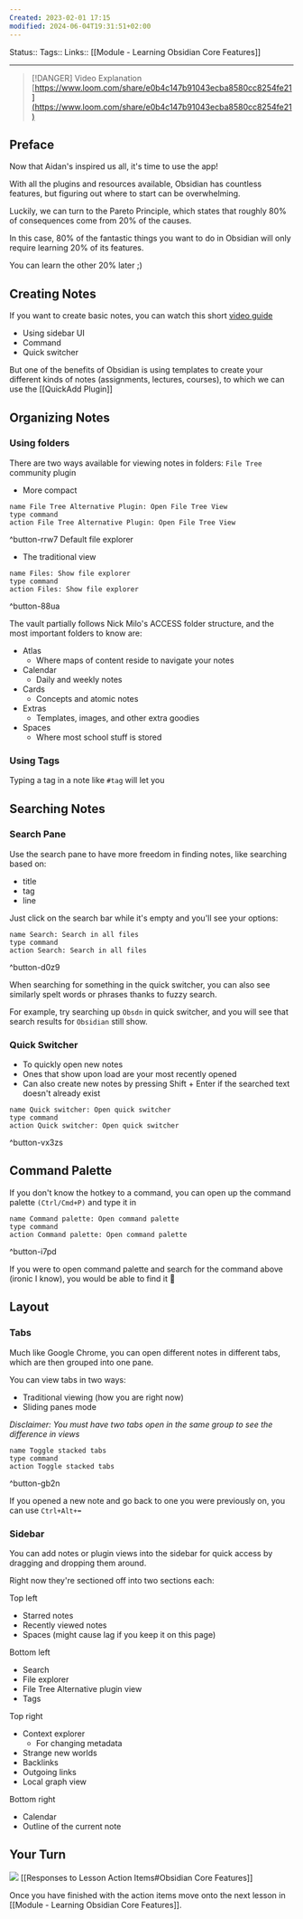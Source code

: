 ```yaml
---
Created: 2023-02-01 17:15
modified: 2024-06-04T19:31:51+02:00
---
```


Status:: 
Tags:: 
Links:: [[Module - Learning Obsidian Core Features]]

---
> [!DANGER] Video Explanation
> [https://www.loom.com/share/e0b4c147b91043ecba8580cc8254fe21](https://www.loom.com/share/e0b4c147b91043ecba8580cc8254fe21)
> 
## Preface
Now that Aidan's inspired us all, it's time to use the app!

With all the plugins and resources available, Obsidian has countless features, but figuring out where to start can be overwhelming.

Luckily, we can turn to the Pareto Principle, which states that roughly 80% of consequences come from 20% of the causes.

In this case, 80% of the fantastic things you want to do in Obsidian will only require learning 20% of its features.

You can learn the other 20% later ;)

## Creating Notes

If you want to create basic notes, you can watch this short [video guide](https://youtu.be/jAPn6yqrDxQ?t=142)

-   Using sidebar UI
-   Command
-   Quick switcher

But one of the benefits of Obsidian is using templates to create your different kinds of notes (assignments, lectures, courses), to which we can use the [[QuickAdd Plugin]]

## Organizing Notes

### Using folders
There are two ways available for viewing notes in folders:
`File Tree` community plugin
- More compact
```button
name File Tree Alternative Plugin: Open File Tree View
type command
action File Tree Alternative Plugin: Open File Tree View
```
^button-rrw7
Default file explorer
- The traditional view
```button
name Files: Show file explorer
type command
action Files: Show file explorer
```
^button-88ua

The vault partially follows Nick Milo's ACCESS folder structure, and the most important folders to know are:
- Atlas
	- Where maps of content reside to navigate your notes
- Calendar
	- Daily and weekly notes
- Cards
	- Concepts and atomic notes
- Extras
	- Templates, images, and other extra goodies
- Spaces
	- Where most school stuff is stored
### Using Tags
Typing a tag in a note like `#tag` will let you 
## Searching Notes
### Search Pane
Use the search pane to have more freedom in finding notes, like searching based on:
- title
- tag
- line

Just click on the search bar while it's empty and you'll see your options:
```button
name Search: Search in all files
type command
action Search: Search in all files
```
^button-d0z9

When searching for something in the quick switcher, you can also see similarly spelt words or phrases thanks to fuzzy search.

For example, try searching up `Obsdn` in quick switcher, and you will see that search results for `Obsidian` still show.
### Quick Switcher
- To quickly open new notes
- Ones that show upon load are your most recently opened
- Can also create new notes by pressing Shift + Enter if the searched text doesn't already exist
```button
name Quick switcher: Open quick switcher
type command
action Quick switcher: Open quick switcher
```
^button-vx3zs
## Command Palette
If you don't know the hotkey to a command, you can open up the command palette `(Ctrl/Cmd+P)` and type it in
```button
name Command palette: Open command palette
type command
action Command palette: Open command palette
```
^button-i7pd

If you were to open command palette and search for the command above (ironic I know), you would be able to find it 🤪
## Layout
### Tabs
Much like Google Chrome, you can open different notes in different tabs, which are then grouped into one pane.

You can view tabs in two ways:
- Traditional viewing (how you are right now)
- Sliding panes mode

*Disclaimer: You must have two tabs open in the same group to see the difference in views*
```button
name Toggle stacked tabs
type command
action Toggle stacked tabs
```
^button-gb2n

If you opened a new note and go back to one you were previously on, you can use `Ctrl+Alt+⬅`
### Sidebar
You can add notes or plugin views into the sidebar for quick access by dragging and dropping them around.

Right now they're sectioned off into two sections each:

Top left
- Starred notes
- Recently viewed notes
- Spaces (might cause lag if you keep it on this page)

Bottom left
- Search
- File explorer
- File Tree Alternative plugin view
- Tags

Top right
- Context explorer
	- For changing metadata
- Strange new worlds
- Backlinks
- Outgoing links
- Local graph view

Bottom right
- Calendar
- Outline of the current note

## Your Turn
![](https://embed.filekitcdn.com/e/ipyk1kAZUAWQreQYS6UoFE/9sJ5rRzrt5h7ykMavk6Nub)
[[Responses to Lesson Action Items#Obsidian Core Features]]

Once you have finished with the action items move onto the next lesson in [[Module - Learning Obsidian Core Features]].

